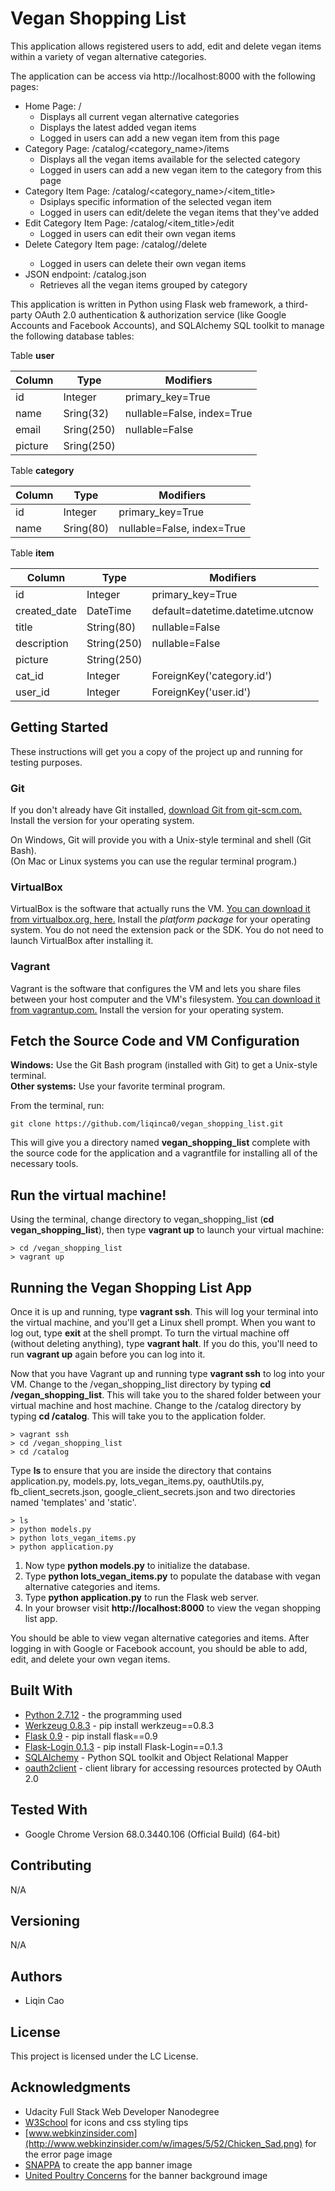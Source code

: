 # Vegan Shopping List

This application allows registered users to add, edit and delete vegan items within a variety of vegan alternative categories.

The application can be access via http://localhost:8000 with the following pages:
* Home Page: /
    * Displays all current vegan alternative categories
    * Displays the latest added vegan items
    * Logged in users can add a new vegan item from this page
* Category Page: /catalog/<category_name>/items
    * Displays all the vegan items available for the selected category
    * Logged in users can add a new vegan item to the category from this page
* Category Item Page: /catalog/<category_name>/<item_title>
    * Dsiplays specific information of the selected vegan item
    * Logged in users can edit/delete the vegan items that they've added
* Edit Category Item Page: /catalog/<item_title>/edit
    * Logged in users can edit their own vegan items
* Delete Category Item page: /catalog/<item>/delete
    * Logged in users can delete their own vegan items
* JSON endpoint: /catalog.json
    * Retrieves all the vegan items grouped by category

This application is written in Python using Flask web framework, a third-party OAuth 2.0 authentication & authorization service (like Google Accounts and Facebook Accounts), and SQLAlchemy SQL toolkit to manage the following database tables:

Table **user**

Column    | Type         | Modifiers                      
--------- |------------- |----------------------------
id        | Integer      | primary_key=True
name      | Sring(32)    | nullable=False, index=True
email     | Sring(250)   | nullable=False
picture   | Sring(250)   |

Table **category**

Column | Type      | Modifiers
------ |---------- |------------------------
id     | Integer   | primary_key=True
name   | Sring(80) | nullable=False, index=True

Table **item**

Column        |  Type       | Modifiers
------------- |------------ |----------------------------------
id            | Integer     | primary_key=True
created_date  | DateTime    | default=datetime.datetime.utcnow
title         | String(80)  | nullable=False
description   | String(250) | nullable=False
picture       | String(250) |
cat_id        | Integer     | ForeignKey('category.id')
user_id       | Integer     | ForeignKey('user.id')

## Getting Started

These instructions will get you a copy of the project up and running for testing purposes.

### Git

If you don't already have Git installed, [download Git from git-scm.com.](http://git-scm.com/downloads) Install the version for your operating system.

On Windows, Git will provide you with a Unix-style terminal and shell (Git Bash).  
(On Mac or Linux systems you can use the regular terminal program.)

### VirtualBox

VirtualBox is the software that actually runs the VM. [You can download it from virtualbox.org, here.](https://www.virtualbox.org/wiki/Downloads)  Install the *platform package* for your operating system.  You do not need the extension pack or the SDK. You do not need to launch VirtualBox after installing it.

### Vagrant

Vagrant is the software that configures the VM and lets you share files between your host computer and the VM's filesystem.  [You can download it from vagrantup.com.](https://www.vagrantup.com/downloads) Install the version for your operating system.

## Fetch the Source Code and VM Configuration

**Windows:** Use the Git Bash program (installed with Git) to get a Unix-style terminal.  
**Other systems:** Use your favorite terminal program.

From the terminal, run:

    git clone https://github.com/liqinca0/vegan_shopping_list.git

This will give you a directory named **vegan_shopping_list** complete with the source code for the application and a vagrantfile for installing all of the necessary tools. 

## Run the virtual machine!

Using the terminal, change directory to vegan_shopping_list (**cd vegan_shopping_list**), then type **vagrant up** to launch your virtual machine:

    > cd /vegan_shopping_list
    > vagrant up

## Running the Vegan Shopping List App
Once it is up and running, type **vagrant ssh**. This will log your terminal into the virtual machine, and you'll get a Linux shell prompt. When you want to log out, type **exit** at the shell prompt.  To turn the virtual machine off (without deleting anything), type **vagrant halt**. If you do this, you'll need to run **vagrant up** again before you can log into it.

Now that you have Vagrant up and running type **vagrant ssh** to log into your VM.  Change to the /vegan_shopping_list directory by typing **cd /vegan_shopping_list**. This will take you to the shared folder between your virtual machine and host machine. Change to the /catalog directory by typing **cd /catalog**. This will take you to the application folder.

    > vagrant ssh
    > cd /vegan_shopping_list
    > cd /catalog
    
Type **ls** to ensure that you are inside the directory that contains application.py, models.py, lots_vegan_items.py, oauthUtils.py, fb_client_secrets.json, google_client_secrets.json and two directories named 'templates' and 'static'.

    > ls
    > python models.py
    > python lots_vegan_items.py
    > python application.py
    
1. Now type **python models.py** to initialize the database.
2. Type **python lots_vegan_items.py** to populate the database with vegan alternative categories and items.
3. Type **python application.py** to run the Flask web server.
4. In your browser visit **http://localhost:8000** to view the vegan shopping list app.

You should be able to view vegan alternative categories and items. After logging in with Google or Facebook account, you should be able to add, edit, and delete your own vegan items.

## Built With

* [Python 2.7.12](https://docs.python.org/2/index.html) - the programming used
* [Werkzeug 0.8.3](http://werkzeug.pocoo.org) - pip install werkzeug==0.8.3
* [Flask 0.9](https://flask-ptbr.readthedocs.io/en/latest/quickstart.html) - pip install flask==0.9
* [Flask-Login 0.1.3](https://flask-login.readthedocs.io/en/0.1.3) - pip install Flask-Login==0.1.3
* [SQLAlchemy](http://www.sqlalchemy.org) - Python SQL toolkit and Object Relational Mapper
* [oauth2client](https://github.com/google/oauth2client) - client library for accessing resources protected by OAuth 2.0

## Tested With

* Google Chrome Version 68.0.3440.106 (Official Build) (64-bit)

## Contributing

N/A

## Versioning

N/A

## Authors

* Liqin Cao

## License

This project is licensed under the LC License.

## Acknowledgments

* Udacity Full Stack Web Developer Nanodegree
* [W3School](https://www.w3schools.com/) for icons and css styling tips
* [www.webkinzinsider.com](http://www.webkinzinsider.com/w/images/5/52/Chicken_Sad.png) for the error page image
* [SNAPPA](https://snappa.com/) to create the app banner image
* [United Poultry Concerns](http://upc-online.org/) for the banner background image